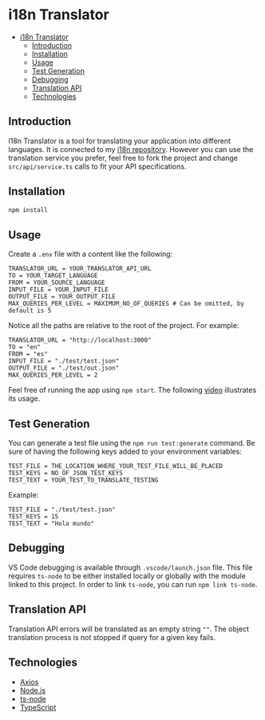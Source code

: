 # i18n Translator

- [i18n Translator](#i18n-translator)
  - [Introduction](#introduction)
  - [Installation](#installation)
  - [Usage](#usage)
  - [Test Generation](#test-generation)
  - [Debugging](#debugging)
  - [Translation API](#translation-api)
  - [Technologies](#technologies)

## Introduction

I18n Translator is a tool for translating your application into different languages. It is connected to my [i18n repository](https://github.com/mgonzalezg9/TranslatorScraper). However you can use the translation service you prefer, feel free to fork the project and change `src/api/service.ts` calls to fit your API specifications.

## Installation

```bash
npm install
```

## Usage

Create a `.env` file with a content like the following:

```env
TRANSLATOR_URL = YOUR_TRANSLATOR_API_URL
TO = YOUR_TARGET_LANGUAGE
FROM = YOUR_SOURCE_LANGUAGE
INPUT_FILE = YOUR_INPUT_FILE
OUTPUT_FILE = YOUR_OUTPUT_FILE
MAX_QUERIES_PER_LEVEL = MAXIMUM_NO_OF_QUERIES # Can be omitted, by default is 5
```

Notice all the paths are relative to the root of the project. 
For example:

```env
TRANSLATOR_URL = "http://localhost:3000"
TO = "en"
FROM = "es"
INPUT_FILE = "./test/test.json"
OUTPUT_FILE = "./test/out.json"
MAX_QUERIES_PER_LEVEL = 2
```

Feel free of running the app using `npm start`. The following [video](./video/simple_usage_video.mp4) illustrates its usage.

## Test Generation

You can generate a test file using the `npm run test:generate` command. Be sure of having the following keys added to your environment variables:

```env
TEST_FILE = THE_LOCATION_WHERE_YOUR_TEST_FILE_WILL_BE_PLACED
TEST_KEYS = NO_OF_JSON_TEST_KEYS
TEST_TEXT = YOUR_TEST_TO_TRANSLATE_TESTING
```

Example:

```env
TEST_FILE = "./test/test.json"
TEST_KEYS = 15
TEST_TEXT = "Hola mundo"
```

## Debugging

VS Code debugging is available through `.vscode/launch.json` file. This file requires `ts-node` to be either installed locally or globally with the module linked to this project. In order to link `ts-node`, you can run `npm link ts-node`.

## Translation API

Translation API errors will be translated as an empty string `""`. The object translation process is not stopped if query for a given key fails.

## Technologies

- [Axios](https://axios-http.com/es/docs/intro)
- [Node.js](https://nodejs.org/)
- [ts-node](https://www.npmjs.com/package/ts-node)
- [TypeScript](https://www.typescriptlang.org/)